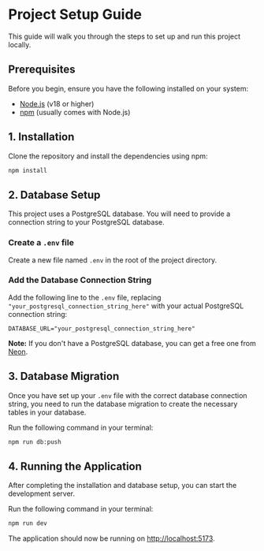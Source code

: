 # Project Setup Guide

This guide will walk you through the steps to set up and run this project locally.

## Prerequisites

Before you begin, ensure you have the following installed on your system:

*   [Node.js](https://nodejs.org/en/) (v18 or higher)
*   [npm](https://www.npmjs.com/) (usually comes with Node.js)

## 1. Installation

Clone the repository and install the dependencies using npm:

```bash
npm install
```

## 2. Database Setup

This project uses a PostgreSQL database. You will need to provide a connection string to your PostgreSQL database.

### Create a `.env` file

Create a new file named `.env` in the root of the project directory.

### Add the Database Connection String

Add the following line to the `.env` file, replacing `"your_postgresql_connection_string_here"` with your actual PostgreSQL connection string:

```
DATABASE_URL="your_postgresql_connection_string_here"
```

**Note:** If you don't have a PostgreSQL database, you can get a free one from [Neon](https://neon.tech/).

## 3. Database Migration

Once you have set up your `.env` file with the correct database connection string, you need to run the database migration to create the necessary tables in your database.

Run the following command in your terminal:

```bash
npm run db:push
```

## 4. Running the Application

After completing the installation and database setup, you can start the development server.

Run the following command in your terminal:

```bash
npm run dev
```

The application should now be running on [http://localhost:5173](http://localhost:5173).

